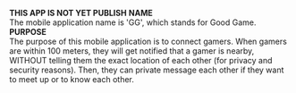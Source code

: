 ****THIS APP IS NOT YET PUBLISH****
**NAME**  
The mobile application name is 'GG', which stands for Good Game.
**PURPOSE**  
The purpose of this mobile application is to connect gamers. When gamers are within 100 meters, they will get notified that a gamer is nearby, WITHOUT telling them the exact location of each other (for privacy and security reasons). Then, they can private message each other if they want to meet up or to know each other.
